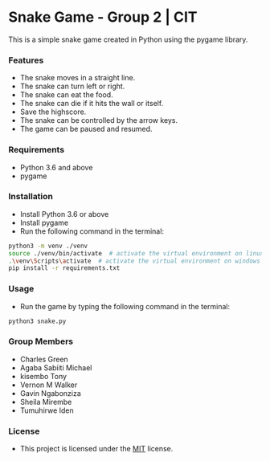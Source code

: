 # Snake Game - Group 2 | CIT
This is a simple snake game created in Python using the pygame library.

### Features
* The snake moves in a straight line.
* The snake can turn left or right.
* The snake can eat the food.
* The snake can die if it hits the wall or itself.
* Save the highscore.
* The snake can be controlled by the arrow keys.
* The game can be paused and resumed.

### Requirements
* Python 3.6 and above
* pygame

### Installation
* Install Python 3.6 or above
* Install pygame
* Run the following command in the terminal:
```bash
python3 -m venv ./venv
source ./venv/bin/activate  # activate the virtual environment on linux, mac
.\venv\Scripts\activate  # activate the virtual environment on windows
pip install -r requirements.txt
```

### Usage
* Run the game by typing the following command in the terminal:
```bash
python3 snake.py
```

### Group Members
* Charles Green
* Agaba Sabiiti Michael
* kisembo Tony
* Vernon M Walker
* Gavin Ngabonziza
* Sheila Mirembe
* Tumuhirwe Iden



### License
* This project is licensed under the [MIT](/LICENSE) license.
